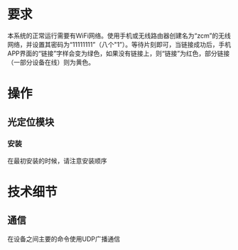# 要求
本系统的正常运行需要有WiFi网络。使用手机或无线路由器创建名为“zcm”的无线网络，并设置其密码为“11111111”（八个"1”）。等待片刻即可，当链接成功后，手机APP界面的“链接”字样会变为绿色，如果没有链接上，则“链接”为红色，部分链接（一部分设备在线）则为黄色。

# 操作
## 光定位模块
### 安装
在最初安装的时候，请注意安装顺序

# 技术细节
## 通信
在设备之间主要的命令使用UDP广播通信
